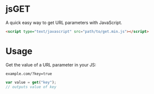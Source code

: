 jsGET
=====

A quick easy way to get URL parameters with JavaScript.

```html
<script type="text/javascript" src="path/to/get.min.js"></script>
```

Usage
=====

Get the value of a URL parameter in your JS:

`example.com/?key=true`

```javascript
var value = get("key");
// outputs value of key
```
